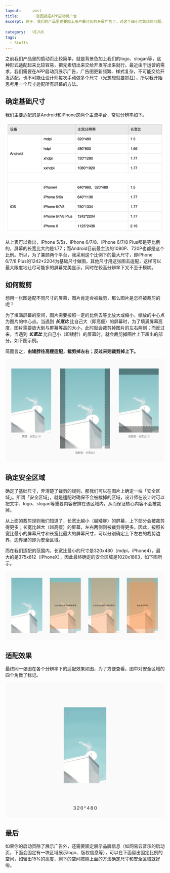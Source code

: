 ```yaml
---
layout:     post
title:      一张图搞定APP启动页广告
excerpt: 终于，我们的产品里也要加上用户最讨厌的开屏广告了，对这个细小而繁琐的问题，我是这样解决的。

category:	UI/UX
tags:
  - Stuffs
---
```


之前我们产品里的启动页比较简单，就是背景色加上我们的logo、slogan等，这种形式适配起来比较容易，把元素切出来交给开发写出来就行。最近由于运营的需求，我们需要在APP启动页展示广告，广告图更新频繁、样式复杂，不可能交给开发适配，也不可能让设计师每次手动做多个尺寸（光想想就要抓狂），所以我开始思考用一个尺寸适配所有屏幕的方法。

## 确定基础尺寸

我们主要适配的是Android和iPhone这两个主流平台，常见分辨率如下。

![](https://raw.githubusercontent.com/CloverTuan/Markdown_Images/master/launch-screen/img0-phone-sizes.png)

从上表可以看出，iPhone 5/5s、iPhone 6/7/8、iPhone 6/7/8 Plus都是等比例的，屏幕的长宽比大约是1.77；而Android目前最主流的1080P、720P也都是这个比例。所以，为了兼顾两个平台，我采用这个比例下的最大尺寸，即iPhone 6/7/8 Plus的1242*2204为基础尺寸做图，其他尺寸用这张图去适配，这样可以最大限度地让尽可能多的屏幕完美显示，同时在较高分辨率下又不至于模糊。

## 如何裁剪

想用一张图适配不同尺寸的屏幕，图片肯定会被裁剪，那么图片是怎样被裁剪的呢？

为了填满屏幕的空间，图片需要按照一定的比例去等比放大或缩小，缩放的中心点为图片的中心点。当遇到 ***长宽比*** 比自己大（即高瘦）的屏幕时，为了填满屏幕高度，图片需要放大到与屏幕等高的大小，此时就会裁剪掉图片的左右两侧；而反过来，当遇到 ***长宽比*** 比自己小（即矮胖）的屏幕时，就会裁剪掉图片上下超出的部分。如下图示例。

简而言之，**由矮胖往高瘦适配，裁剪掉左右；反过来则裁剪掉上下。**


![](https://raw.githubusercontent.com/CloverTuan/Markdown_Images/master/launch-screen/img1-sample-for-cut.png)

## 确定安全区域

确定了基础尺寸，弄清楚了裁剪的规则，那我们可以在图片上确定一块「安全区域」。所谓「安全区域」，就是适配时确保不会被裁掉的区域，设计师在设计时可以把文字、logo、slogan等重要内容安排在该区域内，从而保证核心内容不会被裁掉。

从上面的裁剪规则我们知道了，长宽比越小（越矮胖）的屏幕，上下部分会被裁剪得更多；长宽比越大（越高瘦）的屏幕，左右两侧则被裁剪得更多。因此，按照长宽比最小的屏幕尺寸和长宽比最大的屏幕尺寸，可以分别确定上下左右的裁剪边界，边界里的即为安全区域。

而在我们适配的范围内，长宽比最小的尺寸是320x480（mdpi，iPhone4），最大的是375x812（iPhoneX），因此最终确定的安全区域是1020x1863，如下图所示。

![](https://raw.githubusercontent.com/CloverTuan/Markdown_Images/master/launch-screen/img2-safe-area.png)

## 适配效果

最终同一张图在各个分辨率下的适配效果如图，为了方便查看，图中对安全区域的四个角做了标记。

![](https://raw.githubusercontent.com/CloverTuan/Markdown_Images/master/launch-screen/img3-screens.gif)

## 最后

如果你的启动页除了展示广告外，还需要固定展示品牌信息（如网易云音乐的启动页，下面会固定有一块区域展示logo、版权信息等），可以在下面留出固定比例的空间，如留出15%的高度，剩下的空间按照上面的方法确定尺寸和安全区域就好啦。
